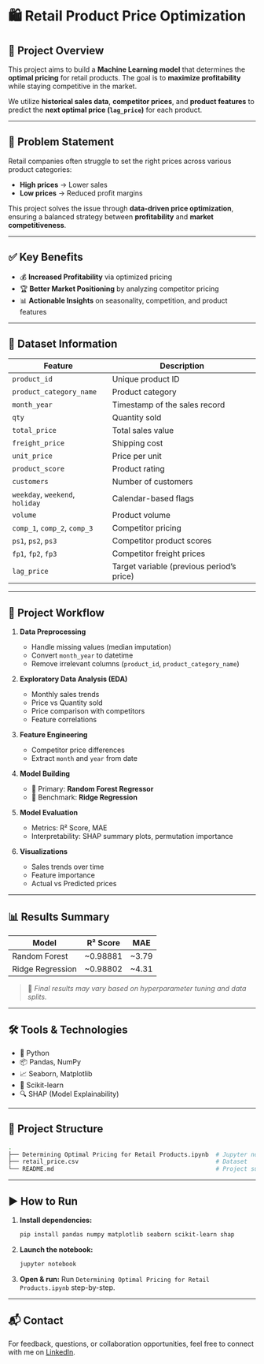 # 🛍️ Retail Product Price Optimization

## 📌 Project Overview

This project aims to build a **Machine Learning model** that determines the **optimal pricing** for retail products. The goal is to **maximize profitability** while staying competitive in the market.

We utilize **historical sales data**, **competitor prices**, and **product features** to predict the **next optimal price (`lag_price`)** for each product.

---

## 🚨 Problem Statement

Retail companies often struggle to set the right prices across various product categories:

* **High prices** → Lower sales
* **Low prices** → Reduced profit margins

This project solves the issue through **data-driven price optimization**, ensuring a balanced strategy between **profitability** and **market competitiveness**.

---

## ✅ Key Benefits

* 💰 **Increased Profitability** via optimized pricing
* 🏆 **Better Market Positioning** by analyzing competitor pricing
* 📊 **Actionable Insights** on seasonality, competition, and product features

---

## 📂 Dataset Information

| Feature                         | Description                               |
| ------------------------------- | ----------------------------------------- |
| `product_id`                    | Unique product ID                         |
| `product_category_name`         | Product category                          |
| `month_year`                    | Timestamp of the sales record             |
| `qty`                           | Quantity sold                             |
| `total_price`                   | Total sales value                         |
| `freight_price`                 | Shipping cost                             |
| `unit_price`                    | Price per unit                            |
| `product_score`                 | Product rating                            |
| `customers`                     | Number of customers                       |
| `weekday`, `weekend`, `holiday` | Calendar-based flags                      |
| `volume`                        | Product volume                            |
| `comp_1`, `comp_2`, `comp_3`    | Competitor pricing                        |
| `ps1`, `ps2`, `ps3`             | Competitor product scores                 |
| `fp1`, `fp2`, `fp3`             | Competitor freight prices                 |
| `lag_price`                     | Target variable (previous period’s price) |

---

## 🔁 Project Workflow

1. **Data Preprocessing**

   * Handle missing values (median imputation)
   * Convert `month_year` to datetime
   * Remove irrelevant columns (`product_id`, `product_category_name`)

2. **Exploratory Data Analysis (EDA)**

   * Monthly sales trends
   * Price vs Quantity sold
   * Price comparison with competitors
   * Feature correlations

3. **Feature Engineering**

   * Competitor price differences
   * Extract `month` and `year` from date

4. **Model Building**

   * 🎯 Primary: **Random Forest Regressor**
   * 📏 Benchmark: **Ridge Regression**

5. **Model Evaluation**

   * Metrics: R² Score, MAE
   * Interpretability: SHAP summary plots, permutation importance

6. **Visualizations**

   * Sales trends over time
   * Feature importance
   * Actual vs Predicted prices

---

## 📊 Results Summary

| Model            | R² Score  | MAE    |
| ---------------- | --------- | ------ |
| Random Forest    | \~0.98881 | \~3.79 |
| Ridge Regression | \~0.98802 | \~4.31 |

> 📌 *Final results may vary based on hyperparameter tuning and data splits.*

---

## 🛠 Tools & Technologies

* 🐍 Python
* 📦 Pandas, NumPy
* 📈 Seaborn, Matplotlib
* 🤖 Scikit-learn
* 🔍 SHAP (Model Explainability)

---

## 📁 Project Structure

```bash
.
├── Determining Optimal Pricing for Retail Products.ipynb  # Jupyter notebook
├── retail_price.csv                                       # Dataset
└── README.md                                              # Project summary
```

---

## ▶️ How to Run

1. **Install dependencies:**

   ```bash
   pip install pandas numpy matplotlib seaborn scikit-learn shap
   ```

2. **Launch the notebook:**

   ```bash
   jupyter notebook
   ```

3. **Open & run:**
   Run `Determining Optimal Pricing for Retail Products.ipynb` step-by-step.

---

## 📬 Contact

For feedback, questions, or collaboration opportunities, feel free to connect with me on [LinkedIn](https://www.linkedin.com/in/ask-pratik-bokade/).
